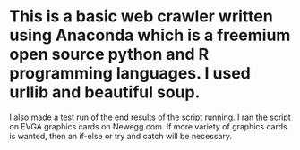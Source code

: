 # This is a basic web crawler written using Anaconda which is a freemium open source python and R programming languages. I used urllib and beautiful soup. 
  I also made a test run of the end results of the script running. I ran the script on EVGA graphics cards on Newegg.com. If more variety of graphics cards 
  is wanted, then an if-else or try and catch will be necessary.

